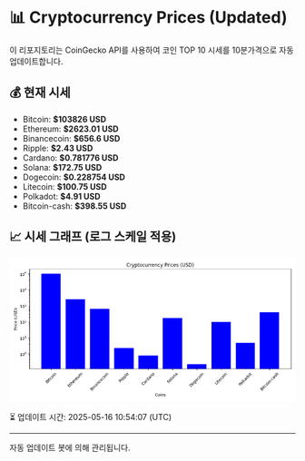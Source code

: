 
# 📊 Cryptocurrency Prices (Updated)

이 리포지토리는 CoinGecko API를 사용하여 코인 TOP 10 시세를 10분가격으로 자동 업데이트합니다.

## 💰 현재 시세
- Bitcoin: **$103826 USD**
- Ethereum: **$2623.01 USD**
- Binancecoin: **$656.6 USD**
- Ripple: **$2.43 USD**
- Cardano: **$0.781776 USD**
- Solana: **$172.75 USD**
- Dogecoin: **$0.228754 USD**
- Litecoin: **$100.75 USD**
- Polkadot: **$4.91 USD**
- Bitcoin-cash: **$398.55 USD**

## 📈 시세 그래프 (로그 스케일 적용)
![Crypto Prices](crypto_prices.png)

⏳ 업데이트 시간: 2025-05-16 10:54:07 (UTC)

---
자동 업데이트 봇에 의해 관리됩니다.
